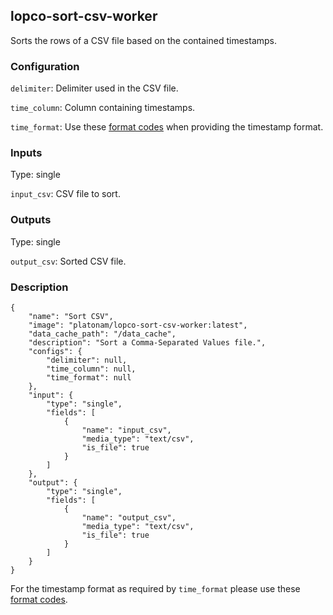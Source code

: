 ## lopco-sort-csv-worker

Sorts the rows of a CSV file based on the contained timestamps.

### Configuration

`delimiter`: Delimiter used in the CSV file.

`time_column`: Column containing timestamps.

`time_format`: Use these [format codes](https://docs.python.org/3/library/datetime.html#strftime-and-strptime-format-codes) when providing the timestamp format.

### Inputs

Type: single

`input_csv`: CSV file to sort.

### Outputs

Type: single

`output_csv`: Sorted CSV file.

### Description

    {
        "name": "Sort CSV",
        "image": "platonam/lopco-sort-csv-worker:latest",
        "data_cache_path": "/data_cache",
        "description": "Sort a Comma-Separated Values file.",
        "configs": {
            "delimiter": null,
            "time_column": null,
            "time_format": null
        },
        "input": {
            "type": "single",
            "fields": [
                {
                    "name": "input_csv",
                    "media_type": "text/csv",
                    "is_file": true
                }
            ]
        },
        "output": {
            "type": "single",
            "fields": [
                {
                    "name": "output_csv",
                    "media_type": "text/csv",
                    "is_file": true
                }
            ]
        }
    }

For the timestamp format as required by `time_format` please use these [format codes](https://docs.python.org/3/library/datetime.html#strftime-and-strptime-format-codes).
